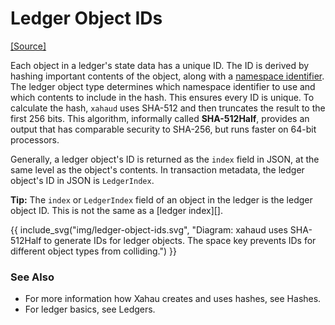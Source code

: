 # Ledger Object IDs

[\[Source\]](https://github.com/ripple/rippled/blob/master/src/ripple/protocol/impl/Indexes.cpp)

Each object in a ledger's state data has a unique ID. The ID is derived by hashing important contents of the object, along with a [namespace identifier](https://github.com/ripple/rippled/blob/master/src/ripple/protocol/LedgerFormats.h#L99). The ledger object type determines which namespace identifier to use and which contents to include in the hash. This ensures every ID is unique. To calculate the hash, `xahaud` uses SHA-512 and then truncates the result to the first 256 bits. This algorithm, informally called **SHA-512Half**, provides an output that has comparable security to SHA-256, but runs faster on 64-bit processors.

Generally, a ledger object's ID is returned as the `index` field in JSON, at the same level as the object's contents. In transaction metadata, the ledger object's ID in JSON is `LedgerIndex`.

**Tip:** The `index` or `LedgerIndex` field of an object in the ledger is the ledger object ID. This is not the same as a \[ledger index]\[].

\{{ include\_svg("img/ledger-object-ids.svg", "Diagram: xahaud uses SHA-512Half to generate IDs for ledger objects. The space key prevents IDs for different object types from colliding.") \}}

### See Also

* For more information how Xahau creates and uses hashes, see Hashes.
* For ledger basics, see Ledgers.
